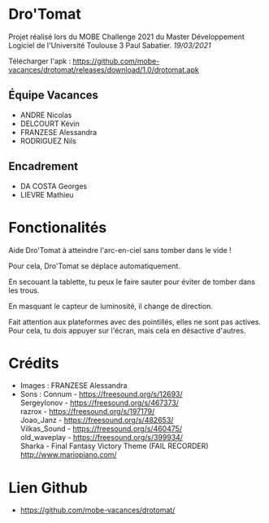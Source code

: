 # Dro'Tomat

Projet réalisé lors du MOBE Challenge 2021 du Master Développement Logiciel de l'Université Toulouse 3 Paul Sabatier. *19/03/2021*

Télécharger l'apk : https://github.com/mobe-vacances/drotomat/releases/download/1.0/drotomat.apk

## Équipe Vacances

- ANDRE Nicolas
- DELCOURT Kévin
- FRANZESE Alessandra
- RODRIGUEZ Nils

## Encadrement

- DA COSTA Georges
- LIEVRE Mathieu

# Fonctionalités

Aide Dro'Tomat à atteindre l'arc-en-ciel sans tomber dans le vide !

Pour cela, Dro'Tomat se déplace automatiquement.

En secouant la tablette, tu peux le faire sauter pour éviter de tomber dans les trous.

En masquant le capteur de luminosité, il change de direction.

Fait attention aux plateformes avec des pointillés, elles ne sont pas actives. Pour cela, tu dois appuyer sur l'écran, mais cela en désactive d'autres.

# Crédits

- Images : FRANZESE Alessandra
- Sons :
    Connum - https://freesound.org/s/12693/ \
    SergeyIonov - https://freesound.org/s/467373/ \
    razrox - https://freesound.org/s/197179/ \
    Joao_Janz - https://freesound.org/s/482653/ \
    Vilkas_Sound - https://freesound.org/s/460475/ \
    old_waveplay - https://freesound.org/s/399934/ \
    Sharka - Final Fantasy Victory Theme (FAIL RECORDER)\
    http://www.mariopiano.com/

# Lien Github

- https://github.com/mobe-vacances/drotomat/

